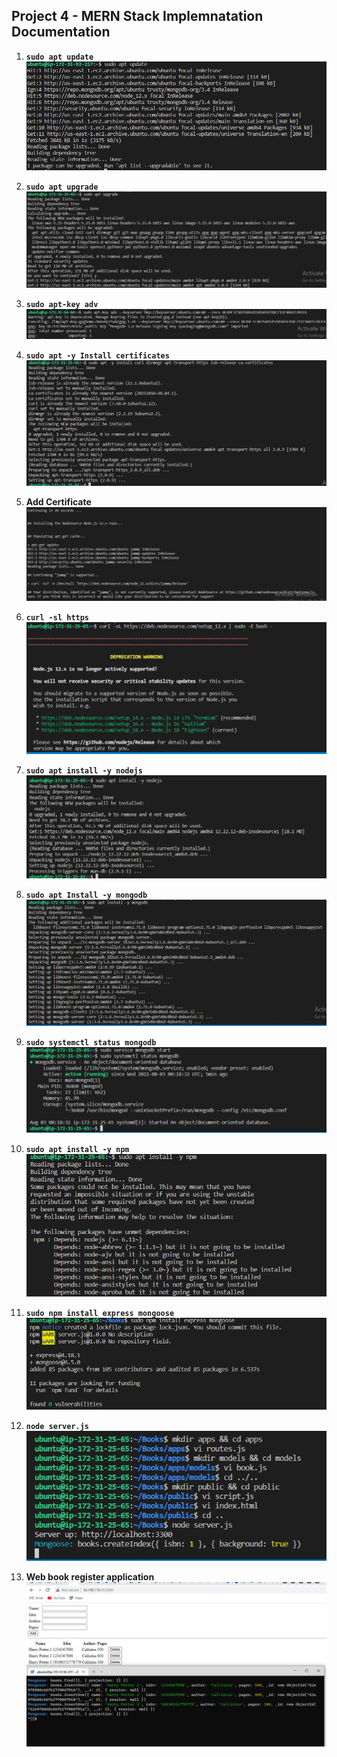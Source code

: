 ## Project 4 - MERN Stack Implemnatation Documentation

1. **`sudo apt update`**
![alt](./images/sudo%20apt%20update.JPG)

2. **`sudo apt upgrade`**
![alt](./images/sudo%20apt%20upgrade.JPG)

3. **`sudo apt-key adv`**
![alt](./images/sudo%20apt-key%20adv.JPG)

4. **`sudo apt -y Install certificates`**
![alt](./images/sudo%20apt%20-y%20Install%20certificates.JPG)

5. **Add Certificate**
![alt](./images/Add%20Certificate.JPG)

6. **`curl -sl https`**
![alt](./images/curl%20-sl%20https.JPG)

7. **`sudo apt install -y nodejs`**
![alt](./images/sudo%20apt%20install%20-y%20nodejs.JPG)

8. **`sudo apt Install -y mongodb`**
![alt](./images/sudo%20apt%20Install%20-y%20mongodb.JPG)

9. **`sudo systemctl status mongodb`**
![alt](./images/sudo%20systemctl%20status%20mongodb.JPG)

10. **`sudo apt install -y npm`**
![alt](./images/sudo%20apt%20install%20-y%20npm.JPG)

11. **`sudo npm install express mongoose`**
![alt](./images/sudo%20npm%20install%20express%20mongoose.JPG)

12. **`node server.js`**
![alt](./images/node%20server.js.jpg)

13. **Web book register application**
![alt](./images/Web%20book%20register%20application.JPG)


